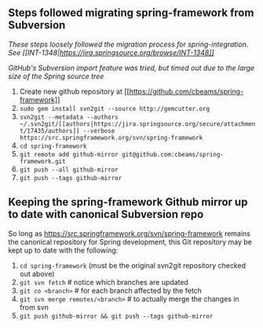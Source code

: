 ## Steps followed migrating spring-framework from Subversion

*These steps loosely followed the migration process for spring-integration.  See [[INT-1348|https://jira.springsource.org/browse/INT-1348]]*

*GitHub's Subversion import feature was tried, but timed out due to the large size of the Spring source tree*

1. Create new github repository at [[https://github.com/cbeams/spring-framework]]
1. `sudo gem install svn2git --source http://gemcutter.org`
1. `svn2git --metadata --authors ~/.svn2git/[[authors|https://jira.springsource.org/secure/attachment/17435/authors]] --verbose https://src.springframework.org/svn/spring-framework`
1. `cd spring-framework`
1. `git remote add github-mirror git@github.com:cbeams/spring-framework.git`
1. `git push --all github-mirror`
1. `git push --tags github-mirror`

## Keeping the spring-framework Github mirror up to date with canonical Subversion repo

So long as https://src.springframework.org/svn/spring-framework remains the canonical repository for Spring development, this Git repository may be kept up to date with the following:

1. `cd spring-framework` (must be the original svn2git repository checked out above)
1. `git svn fetch`  # notice which branches are updated
1. `git co <branch>` # for each branch affected by the fetch
1. `git svn merge remotes/<branch>` # to actually merge the changes in from svn
1. `git push github-mirror && git push --tags github-mirror`